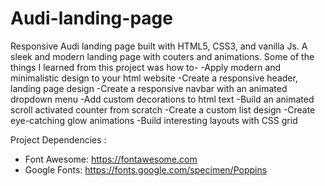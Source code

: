# Audi-landing-page
Responsive Audi landing page built with HTML5, CSS3, and vanilla Js.
A sleek and modern landing page with couters and animations. Some of the things I learned from this project was how to-
-Apply modern and minimalistic design to your html website
-Create a responsive header, landing page design
-Create a responsive navbar with an animated dropdown menu
-Add custom decorations to html text
-Build an animated scroll activated counter from scratch
-Create a custom list design
-Create eye-catching glow animations
-Build interesting layouts with CSS grid

Project Dependencies :
- Font Awesome:
https://fontawesome.com
- Google Fonts: 
https://fonts.google.com/specimen/Poppins
